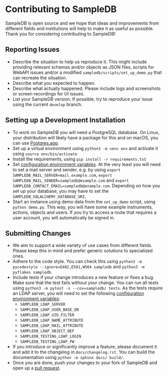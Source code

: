 # Contributing to SampleDB

SampleDB is open source and we hope that ideas and improvements from different fields and institutions will help to make it as useful as possible. Thank you for considering contributing to SampleDB!

## Reporting Issues

- Describe the situation to help us reproduce it. This might include providing relevant schemas and/or objects as JSON files, scripts for WebAPI issues and/or a modified `sampledb/scripts/set_up_demo.py` that can recreate the situation.
- Describe what you expected to happen.
- Describe what actually happened. Please include logs and screenshots or screen recordings for UI issues.
- List your SampleDB version. If possible, try to reproduce your issue using the current `develop` branch.

## Setting up a Development Installation

- To work on SampleDB you will need a PostgreSQL database. On Linux, your distribution will likely have a package for this and on macOS, you can use [Postgres.app](https://postgresapp.com/).
- Set up a virtual environment using `python3 -m venv env` and activate it using `source env/bin/activate`
- Install the requirements, using `pip install -r requirements.txt`
- Set [configuration environment variables](https://scientific-it-systems.iffgit.fz-juelich.de/SampleDB/developer_guide/configuration.html). At the very least you will need to set a mail server and sender, e.g. by using `export SAMPLEDB_MAIL_SERVER=mail.example.com`, `export SAMPLEDB_MAIL_SENDER=sampledb@example.com` and `export SAMPLEDB_CONTACT_EMAIL=sampledb@example.com`. Depending on how you set up your database, you may have to set the `SAMPLEDB_SQLALCHEMY_DATABASE_URI`.
- Start an instance using demo data from the `set_up_demo` script, using `python demo.py`. This way, you will have some example instruments, actions, objects and users. If you try to access a route that requires a user account, you will automatically be signed in.

## Submitting Changes

- We aim to support a wide variety of use cases from different fields. Please keep this in mind and prefer generic solutions to specialized ones.
- Adhere to the code style. You can check this using `python3 -m pycodestyle --ignore=E402,E501,W504 sampledb` and `python3 -m pyflakes sampledb`.
- Include tests if your change introduces a new feature or fixes a bug. Make sure that the test fails
  without your change. You can run all tests using `python3 -m pytest -s --cov=sampledb/ tests`. As the tests require an LDAP server, you will need to set the following [configuration environment variables](https://scientific-it-systems.iffgit.fz-juelich.de/SampleDB/developer_guide/configuration.html):
  - `SAMPLEDB_LDAP_SERVER`
  - `SAMPLEDB_LDAP_USER_BASE_DN`
  - `SAMPLEDB_LDAP_UID_FILTER`
  - `SAMPLEDB_LDAP_NAME_ATTRIBUTE`
  - `SAMPLEDB_LDAP_MAIL_ATTRIBUTE`
  - `SAMPLEDB_LDAP_OBJECT_DEF`
  - `SAMPLEDB_TESTING_LDAP_LOGIN`
  - `SAMPLEDB_TESTING_LDAP_PW`
- If you introduce or significantly improve a feature, please document it and add it to the changelog in `docs/changelog.rst`. You can build the documentation using `python -m sphinx docs/ build/`.
- Once you are done, push your changes to your fork of SampleDB and open up a [pull request](https://github.com/sciapp/sampledb/compare).
